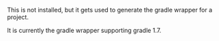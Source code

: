 This is not installed, but it gets used to generate the gradle wrapper for a project.

It is currently the gradle wrapper supporting gradle 1.7.
